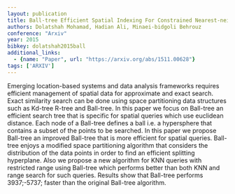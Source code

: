 ```yaml
---
layout: publication
title: Ball-tree Efficient Spatial Indexing For Constrained Nearest-neighbor Search In Metric Spaces
authors: Dolatshah Mohamad, Hadian Ali, Minaei-bidgoli Behrouz
conference: "Arxiv"
year: 2015
bibkey: dolatshah2015ball
additional_links:
  - {name: "Paper", url: "https://arxiv.org/abs/1511.00628"}
tags: ['ARXIV']
---
```

Emerging location-based systems and data analysis frameworks requires efficient management of spatial data for approximate and exact search. Exact similarity search can be done using space partitioning data structures such as Kd-tree R-tree and Ball-tree. In this paper we focus on Ball-tree an efficient search tree that is specific for spatial queries which use euclidean distance. Each node of a Ball-tree defines a ball i.e. a hypersphere that contains a subset of the points to be searched. In this paper we propose Ball-tree an improved Ball-tree that is more efficient for spatial queries. Ball-tree enjoys a modified space partitioning algorithm that considers the distribution of the data points in order to find an efficient splitting hyperplane. Also we propose a new algorithm for KNN queries with restricted range using Ball-tree which performs better than both KNN and range search for such queries. Results show that Ball-tree performs 3937;-5737; faster than the original Ball-tree algorithm.
